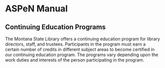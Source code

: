 # ASPeN Manual

## Continuing Education Programs

The Montana State Library offers a continuing education program for library directors, staff, and trustees.  Participants in the program must earn a certain number of credits in different subject areas to become certified in our continuing education program.  The programs vary depending upon the work duties and interests of the person participating in the program.
